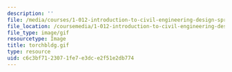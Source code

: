 ```yaml
---
description: ''
file: /media/courses/1-012-introduction-to-civil-engineering-design-spring-2002/c6c3bf7123071fe7e3dce2f51e2db774_torchbldg.gif
file_location: /coursemedia/1-012-introduction-to-civil-engineering-design-spring-2002/c6c3bf7123071fe7e3dce2f51e2db774_torchbldg.gif
file_type: image/gif
resourcetype: Image
title: torchbldg.gif
type: resource
uid: c6c3bf71-2307-1fe7-e3dc-e2f51e2db774
---
```

